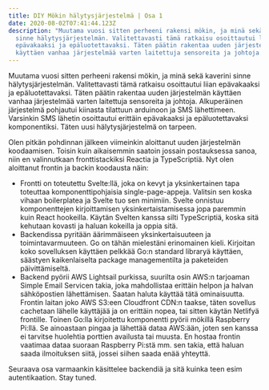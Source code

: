 ```yaml
---
title: DIY Mökin hälytysjärjestelmä | Osa 1
date: 2020-08-02T07:41:44.123Z
description: "Muutama vuosi sitten perheeni rakensi mökin, ja minä sekä kaverini
  sinne hälytysjärjestelmän. Valitettavasti tämä ratkaisu osoittautui liian
  epävakaaksi ja epäluotettavaksi. Täten päätin rakentaa uuden järjestelmän
  käyttäen vanhaa järjestelmää varten laitettuja sensoreita ja johtoja. "
---
```

Muutama vuosi sitten perheeni rakensi mökin, ja minä sekä kaverini sinne hälytysjärjestelmän. Valitettavasti tämä ratkaisu osoittautui liian epävakaaksi ja epäluotettavaksi. Täten päätin rakentaa uuden järjestelmän käyttäen vanhaa järjestelmää varten laitettuja sensoreita ja johtoja. Alkuperäinen järjestelmä pohjautui kiinasta tilattuun arduinoon ja SMS lähettimeen. Varsinkin SMS lähetin osoittautui erittäin epävakaaksi ja epäluotettavaksi komponentiksi. Täten uusi hälytysjärjestelmä on tarpeen. 

Olen pitkän pohdinnan jälkeen viimeinkin aloittanut uuden järjestelmän koodaamisen. Toisin kuin aikaisemmin saatoin jossain postauksessa sanoa, niin en valinnutkaan fronttistackiksi Reactia ja TypeScriptiä. Nyt olen aloittanut frontin ja backin koodausta näin:

* Frontti on toteutettu Svelte:llä, joka on kevyt ja yksinkertainen tapa toteuttaa komponenttipohjaisia single-page-appeja. Valitsin sen koska vihaan boilerplatea ja Svelte tuo sen minimiin. Svelte onnistuu komponenttejen kirjoittamisen yksinkertaistamisessa jopa paremmin kuin React hookeilla. Käytän Svelten kanssa silti TypeScriptiä, koska sitä kehutaan kovasti ja haluan kokeilla ja oppia sitä.
* Backendissa pyritään äärimmäiseen yksinkertaisuuteen ja toimintavarmuuteen. Go on tähän mielestäni erinomainen kieli. Kirjoitan koko sovelluksen käyttäen pelkkää Go:n standard libraryä käyttäen, säästyen kaikenlaiselta package managementilta ja paketeiden päivittämiseltä. 
* Backend pyörii AWS Lightsail purkissa, suurilta osin AWS:n tarjoaman Simple Email Servicen takia, joka mahdollistaa erittäin helpon ja halvan sähköpostien lähettämisen. Saatan haluta käyttää tätä ominaisuutta. Frontin laitan joko AWS S3:een Cloudfront CDN:n taakse, täten sovellus cachetaan lähelle käyttäjää ja on erittäin nopea, tai sitten käytän Netlifyä frontille. Toinen Go:lla kirjoitettu komponentti pyörii mökillä Raspberry Pi:llä. Se ainoastaan pingaa ja lähettää dataa AWS:ään, joten sen kanssa ei tarvitse huolehtia porttien availusta tai muusta. En hostaa frontin vaatimaa dataa suoraan Raspberry Pi:stä mm. sen takia, että haluan saada ilmoituksen siitä, jossei siihen saada enää yhteyttä.

Seuraava osa varmaankin käsittelee backendiä ja sitä kuinka teen esim autentikaation. Stay tuned.